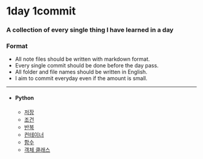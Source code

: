 # 1day 1commit
### A collection of every single thing I have learned in a day

### Format
- All note files should be written with markdown format.
- Every single commit should be done before the day pass.
- All folder and file names should be written in English.
- I aim to commit everyday even if the amount is small.

___

- #### Python
    - [저장](https://github.com/hw1004/1day1commit/blob/main/python/basic_syntax_and_datatype.md)
    - [조건]()
    - [반복]()
    - [컨테이너]()
    - [함수]()
    - [객체 클래스]()


  
